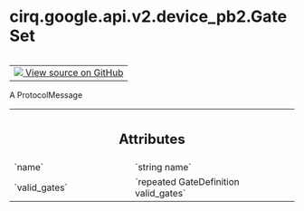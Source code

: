 <div itemscope itemtype="http://developers.google.com/ReferenceObject">
<meta itemprop="name" content="cirq.google.api.v2.device_pb2.GateSet" />
<meta itemprop="path" content="Stable" />
</div>

# cirq.google.api.v2.device_pb2.GateSet

<!-- Insert buttons and diff -->

<table class="tfo-notebook-buttons tfo-api" align="left">

<td>
  <a target="_blank" href="https://github.com/quantumlib/cirq/tree/master/cirq/google/api/v2/device.proto">
    <img src="https://www.tensorflow.org/images/GitHub-Mark-32px.png" />
    View source on GitHub
  </a>
</td>
</table>



A ProtocolMessage

<!-- Placeholder for "Used in" -->




<!-- Tabular view -->
 <table class="responsive fixed orange">
<colgroup><col width="214px"><col></colgroup>
<tr><th colspan="2"><h2 class="add-link">Attributes</h2></th></tr>

<tr>
<td>
`name`
</td>
<td>
`string name`
</td>
</tr><tr>
<td>
`valid_gates`
</td>
<td>
`repeated GateDefinition valid_gates`
</td>
</tr>
</table>



